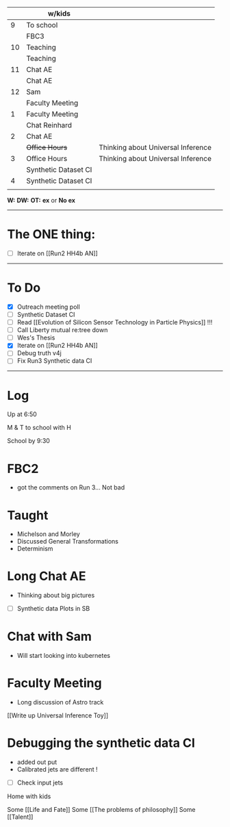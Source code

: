 
|     | w/kids               |                                    |
| --- | -------------------- | ---------------------------------- |
| 9   | To school            |                                    |
|     | FBC3                 |                                    |
| 10  | Teaching             |                                    |
|     | Teaching             |                                    |
| 11  | Chat AE              |                                    |
|     | Chat AE              |                                    |
| 12  | Sam                  |                                    |
|     | Faculty Meeting      |                                    |
| 1   | Faculty Meeting      |                                    |
|     | Chat Reinhard        |                                    |
| 2   | Chat AE              |                                    |
|     | ~~Office Hours~~     | Thinking about Universal Inference |
| 3   | Office Hours         | Thinking about Universal Inference |
|     | Synthetic Dataset CI |                                    |
| 4   | Synthetic Dataset CI |                                    |
|     |                      |                                    |

**W:**
**DW:**
**OT:**
**ex** or **No ex**

---
# The ONE thing: 
- [ ] Iterate on  [[Run2 HH4b AN]]

---
# To Do

- [x] Outreach meeting poll
- [ ]  Synthetic Dataset CI
- [ ] Read [[Evolution of Silicon Sensor Technology in Particle Physics]] !!!
- [ ] Call Liberty mutual re:tree down
- [ ] Wes's Thesis
- [x] Iterate on  [[Run2 HH4b AN]]
- [ ] Debug truth v4j
- [ ] Fix Run3 Synthetic data CI

---

# Log

Up at 6:50 

M & T to school with H 

School by 9:30 

# FBC2
- got the comments on Run 3... Not bad

# Taught
- Michelson and Morley 
- Discussed General Transformations 
- Determinism 

# Long Chat AE
- Thinking about big pictures
- [ ] Synthetic data Plots in SB 


# Chat with Sam
- Will start looking into kubernetes

# Faculty Meeting
- Long discussion of Astro track

[[Write up Universal Inference Toy]]

# Debugging the synthetic data CI
- added out put 
- Calibrated jets are different ! 
- [ ] Check input jets

Home with kids

Some [[Life and Fate]]
Some [[The problems of philosophy]]
Some [[Talent]]